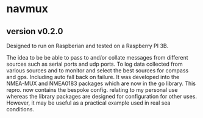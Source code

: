 # navmux

## version v0.2.0

Designed to run on Raspberian and tested on a Raspberry PI 3B.

The idea to be be able to pass to and/or collate messages from different sources such as serial ports and
udp ports. To log data collected from various sources and to monitor and select the best sources for compass and gps.
Including auto fall back on failure. It was developed into the NMEA-MUX and NMEA0183 packages which are now in the go library.
This repro. now contains the bespoke config.  relating to my personal use whereas the library packages are designed for
configuration for other uses.  However, it may be useful as a practical example used in real sea conditions.
